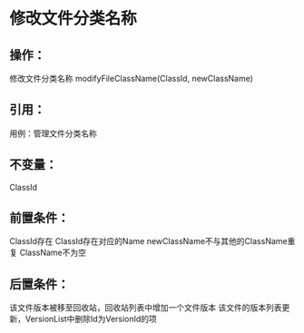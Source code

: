 # 修改文件分类名称

## 操作：

修改文件分类名称 modifyFileClassName\(ClassId, newClassName\)

## 引用：

用例：管理文件分类名称

## 不变量：

ClassId

## 前置条件：

ClassId存在
ClassId存在对应的Name
newClassName不与其他的ClassName重复
ClassName不为空

## 后置条件：

该文件版本被移至回收站，回收站列表中增加一个文件版本
该文件的版本列表更新，VersionList中删除Id为VersionId的项

